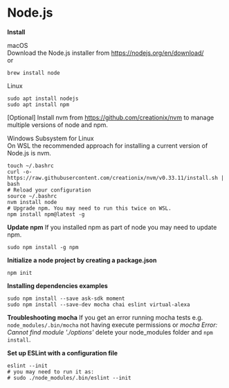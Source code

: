 # Node.js

**Install**

macOS  
Download the Node.js installer from https://nodejs.org/en/download/  
or
```Shell
brew install node
```

Linux  
```Shell
sudo apt install nodejs
sudo apt install npm
```

[Optional] Install nvm from https://github.com/creationix/nvm to manage multiple versions of node and npm.  

Windows Subsystem for Linux  
On WSL the recommended approach for installing a current version of Node.js is nvm.
```Shell
touch ~/.bashrc
curl -o- https://raw.githubusercontent.com/creationix/nvm/v0.33.11/install.sh | bash
# Reload your configuration
source ~/.bashrc
nvm install node
# Upgrade npm. You may need to run this twice on WSL.
npm install npm@latest -g
```

**Update npm**
If you installed npm as part of node you may need to update npm.
```Shell
sudo npm install -g npm
```

**Initialize a node project by creating a package.json**
```Shell
npm init
```

**Installing dependencies examples**
```Shell
sudo npm install --save ask-sdk moment
sudo npm install --save-dev mocha chai eslint virtual-alexa
```
**Troubleshooting mocha**
If you get an error running mocha tests e.g. ```node_modules/.bin/mocha``` not having execute permissions or *mocha Error: Cannot find module './options'* delete your node_modules folder and ```npm install```.

**Set up ESLint with a configuration file**
```Shell
eslint --init
# you may need to run it as:
# sudo ./node_modules/.bin/eslint --init
```